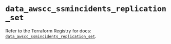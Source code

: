 # `data_awscc_ssmincidents_replication_set`

Refer to the Terraform Registry for docs: [`data_awscc_ssmincidents_replication_set`](https://registry.terraform.io/providers/hashicorp/awscc/0.70.0/docs/data-sources/ssmincidents_replication_set).
